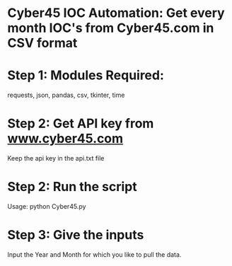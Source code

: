 # Cyber45 IOC Automation: Get every month IOC's from Cyber45.com in CSV format

# Step 1: Modules Required:
requests, json, pandas, csv, tkinter, time

# Step 2: Get API key from www.cyber45.com
Keep the api key in the api.txt file

# Step 2: Run the script
Usage: python Cyber45.py

# Step 3: Give the inputs
Input the Year and Month for which you like to pull the data.


